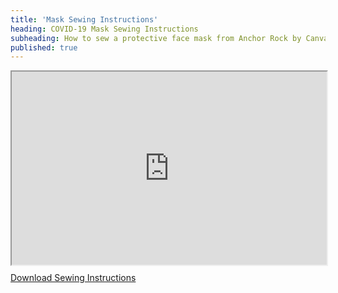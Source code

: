 ```yaml
---
title: 'Mask Sewing Instructions'
heading: COVID-19 Mask Sewing Instructions
subheading: How to sew a protective face mask from Anchor Rock by Canvas Innovations
published: true
---
```



<div style="width: 100%; margin: 0 auto;">
  <div style="position: relative; padding-bottom: 56.25%; padding-top: 25px; height: 0;"><iframe
      style="position: absolute; top: 0; left: 0; width: 100%; height: 100%;"
      src="https://www.youtube.com/embed/dlc1YI-soAg"></iframe></div>
</div>

<div class="section has-text-centered">
  <p>
    <a href="/media/SewingMaskInstructions-20200419.pdf">Download Sewing Instructions</a>
  </p>
  <p>
    <a href="/media/SewingMaskInstructions-20200419.pdf"><g-image src="media/SewingMaskInstructions-20200416.jpg" width="600" :immediate="true" :alt="$site.siteName" /></a>
  </p>
</div>
